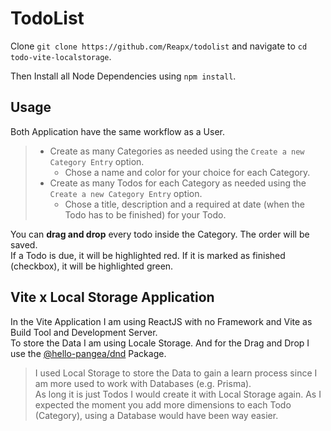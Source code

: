 # TodoList

Clone ``git clone https://github.com/Reapx/todolist`` and navigate to ``cd todo-vite-localstorage``.

Then Install all Node Dependencies using ``npm install``.

## Usage
Both Application have the same workflow as a User.
> - Create as many Categories as needed using the ``Create a new Category Entry`` option.
>   - Chose a name and color for your choice for each Category.
> - Create as many Todos for each Category as needed using the ``Create a new Category Entry`` option.
>   - Chose a title, description and a required at date (when the Todo has to be finished) for your Todo.

You can **drag and drop** every todo inside the Category. The order will be saved. <br/>
If a Todo is due, it will be highlighted red. If it is marked as finished (checkbox), it will be highlighted green.

## Vite x Local Storage Application
In the Vite Application I am using ReactJS with no Framework and Vite as Build Tool and Development Server. <br/>
To store the Data I am using Locale Storage. And for the Drag and Drop I use the [@hello-pangea/dnd](https://github.com/hello-pangea/dnd) Package.

> I used Local Storage to store the Data to gain a learn process since I am more used to work with Databases (e.g. Prisma). <br/>
> As long it is just Todos I would create it with Local Storage again. As I expected the moment you add more dimensions to each Todo (Category), using a Database would have been way easier.
